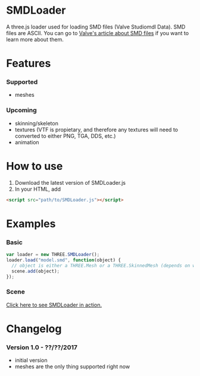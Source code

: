 # SMDLoader
A three.js loader used for loading SMD files (Valve Studiomdl Data). SMD files are ASCII. You can go to [Valve's article about SMD files](https://developer.valvesoftware.com/wiki/SMD) if you want to learn more about them.

# Features
### Supported
- meshes

### Upcoming
- skinning/skeleton
- textures (VTF is propietary, and therefore any textures will need to converted to either PNG, TGA, DDS, etc.)
- animation

# How to use
1. Download the latest version of SMDLoader.js
2. In your HTML, add
```html
<script src="path/to/SMDLoader.js"></script>
```

# Examples
### Basic
```js
var loader = new THREE.SMDLoader();
loader.load("model.smd", function(object) {
  // object is either a THREE.Mesh or a THREE.SkinnedMesh (depends on whether there is a skeleton present in the SMD file)
  scene.add(object);
});
```
### Scene
[Click here to see SMDLoader in action.](http://metasciencetechnologies.com/smdloader)

# Changelog
### Version 1.0 - ??/??/2017
- initial version
- meshes are the only thing supported right now
